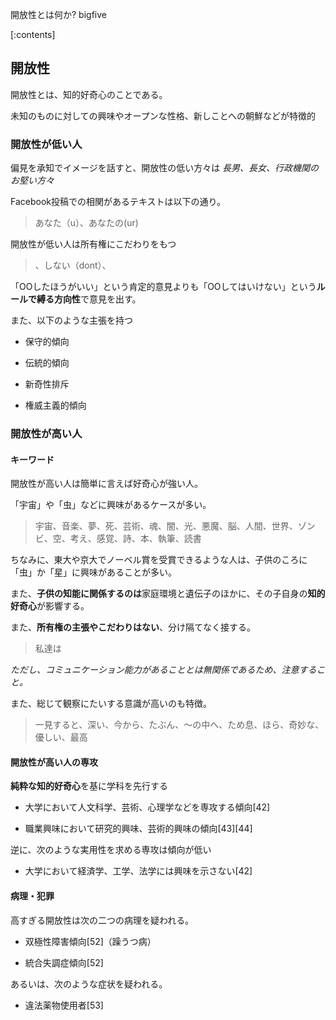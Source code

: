 開放性とは何か?
bigfive



[:contents]




## 開放性



開放性とは、知的好奇心のことである。

未知のものに対しての興味やオープンな性格、新しことへの朝鮮などが特徴的





### 開放性が低い人



偏見を承知でイメージを話すと、開放性の低い方々は *長男、長女、行政機関のお堅い方々*



Facebook投稿での相関があるテキストは以下の通り。



> あなた（u）、あなたの(ur)



開放性が低い人は所有権にこだわりをもつ



> 、しない（dont）、



「OOしたほうがいい」という肯定的意見よりも「OOしてはいけない」という**ルールで縛る方向性**で意見を出す。



また、以下のような主張を持つ



- 保守的傾向

- 伝統的傾向

- 新奇性排斥

- 権威主義的傾向



### 開放性が高い人



#### キーワード



開放性が高い人は簡単に言えば好奇心が強い人。

「宇宙」や「虫」などに興味があるケースが多い。



> 宇宙、音楽、夢、死、芸術、魂、闇、光、悪魔、脳、人間、世界、ゾンビ、空、考え、感覚、詩、本、執筆、読書



ちなみに、東大や京大でノーベル賞を受賞できるような人は、子供のころに「虫」か「星」に興味があることが多い。



また、**子供の知能に関係するのは**家庭環境と遺伝子のほかに、その子自身の**知的好奇心**が影響する。



また、**所有権の主張やこだわりはない**、分け隔てなく接する。



> 私達は



*ただし、コミュニケーション能力があることとは無関係であるため、注意すること。*



また、総じて観察にたいする意識が高いのも特徴。



> 一見すると、深い、今から、たぶん、～の中へ、ため息、ほら、奇妙な、優しい、最高



#### 開放性が高い人の専攻



**純粋な知的好奇心**を基に学科を先行する



- 大学において人文科学、芸術、心理学などを専攻する傾向[42]

- 職業興味において研究的興味、芸術的興味の傾向[43][44]



逆に、次のような実用性を求める専攻は傾向が低い



- 大学において経済学、工学、法学には興味を示さない[42]







#### 病理・犯罪



高すぎる開放性は次の二つの病理を疑われる。



- 双極性障害傾向[52]（躁うつ病）

- 統合失調症傾向[52]

あるいは、次のような症状を疑われる。



- 違法薬物使用者[53]






